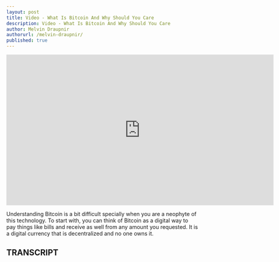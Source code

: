 ```yaml
---
layout: post
title: Video - What Is Bitcoin And Why Should You Care
description: Video - What Is Bitcoin And Why Should You Care
author: Melvin Draupnir
authorurl: /melvin-draupnir/
published: true
---
```


<center><iframe width="700" height="394" src="https://www.youtube.com/embed/NKSQdhxnvCc" frameborder="0" allowfullscreen></iframe></center>


<p>Understanding Bitcoin is a bit difficult specially when you are a neophyte of this technology. To start with, you can think of Bitcoin as a digital way to pay things like bills and receive as well from any amount you requested. It is a digital currency that is decentralized and no one owns it.</p>

<h2>TRANSCRIPT</h2>
